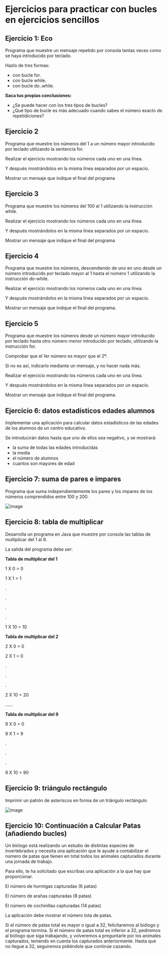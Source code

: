 # Ejercicios para practicar con bucles en ejercicios sencillos



## Ejercicio 1: Eco
Programa que muestre un mensaje repetido por consola tantas veces como se haya introducido por teclado.

Hazlo de tres formas:
- con bucle for.
- con bucle while.
- con bucle do..while.

**Saca tus propias conclusiones:**

- ¿Se puede hacer con los tres tipos de bucles?
- ¿Qué tipo de bucle es más adecuado cuando sabes el número exacto de repetidiciones?

## Ejercicio 2
Programa que muestre los números del 1 a un número mayor introducido por teclado utilizando la sentencia for. 

Realizar el ejercicio mostrando los números cada uno en una línea. 

Y después mostrándolos en la misma línea separados por un espacio. 

Mostrar un mensaje que indique el final del programa

## Ejercicio 3
Programa que muestre los números del 100 al 1 utilizando la instrucción while. 

Realizar el ejercicio mostrando los números cada uno en una línea. 

Y después mostrándolos en la misma línea separados por un espacio. 

Mostrar un mensaje que indique el final del programa

## Ejercicio 4
Programa que muestre los números, descendiendo de uno en uno desde un número introducido por teclado mayor al 1 hasta el número 1 utilizando la instrucción do-while. 

Realizar el ejercicio mostrando los números cada uno en una línea. 

Y después mostrándolos en la misma línea separados por un espacio. 

Mostrar un mensaje que indique el final del programa.

## Ejercicio 5
Programa que muestre los números desde un número mayor introducido por teclado hasta otro número menor introducido por teclado, utilizando la instrucción for. 

Comprobar que el 1er número es mayor que el 2º. 

Si no es así, indicarlo mediante un mensaje, y no hacer nada más. 

Realizar el ejercicio mostrando los números cada uno en una línea. 

Y después mostrándolos en la misma línea separados por un espacio. 

Mostrar un mensaje que indique el final del programa.

## Ejercicio 6: datos estadísticos edades alumnos

Implementar una aplicación para calcular datos estadísticos de las edades de los alumnos de un centro educativo. 

Se introducirán datos hasta que uno de ellos sea negativo, y se mostrará: 
- la suma de todas las edades introducidas
- la media
- el  número de alumnos
- cuantos son mayores de edad

## Ejercicio 7: suma de pares e impares

Programa que suma independientemente los pares y los impares de los números comprendidos entre 100 y 200.

![image](https://user-images.githubusercontent.com/91023374/191769346-f976c7e2-a46c-47a7-ad76-c442c883344f.png)


## Ejercicio 8: tabla de multiplicar

Desarrolla un programa en Java que muestre por consola las tablas de multiplicar del 1 al 9.

La salida del programa debe ser:

**Tabla de multiplicar del 1**

1 X 0 = 0

1 X 1 = 1

.

.

.

.

1 X 10 = 10


**Tabla de multiplicar del 2**

2 X 0 = 0

2 X 1 = 0

.

.

.

2 X 10 = 20


......

**Tabla de multiplicar del 9**

9 X 0 = 0

9 X 1 = 9

.

.

.

9 X 10 = 90

## Ejercicio 9: triángulo rectángulo

Imprimir un patrón de asteriscos en forma de un triángulo rectángulo

![image](https://github.com/profeMelola/Programacion-03-2023-24/assets/91023374/fb997025-eb9b-4600-8f1e-d1753867c723)

## Ejercicio 10: Continuación a Calcular Patas (añadiendo bucles) 

Un biólogo está realizando un estudio de distintas especies de invertebrados y necesita una aplicación que le ayude a contabilizar el número de patas que tienen en total todos los animales capturados durante una jornada de trabajo.

Para ello, te ha solicitado que escribas una aplicación a la que hay que proporcionar.

El número de hormigas capturadas (6 patas)

El número de arañas capturadas (8 patas)

El número de cochinillas capturadas (14 patas)

La aplicación debe mostrar el número tota de patas.

Si el número de patas total es mayor o igual a 32, felicitaremos al biólogo y el programa termina. 
Si el número de patas total es inferior a 32, pediremos al biólogo que siga trabajando, y volveremos a preguntarle por los animales capturados, teniendo en cuenta los capturados anteriormente. 
Hasta que no llegue a 32, seguiremos pidiéndole que continúe cazando. 

